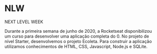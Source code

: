 # NLW

NEXT LEVEL WEEK

Durante a primeira semana de junho de 2020, a Rocketseat disponibilizou um curso para desenvolver uma aplicação completa do 0. No projeto de nível Starter, desenvolvemos o projeto Ecoleta. Para construir a aplicação utilizamos conhecimentos de HTML, CSS, Javascript, Node.js e SQLite.


